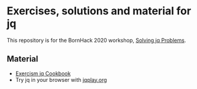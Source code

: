 # Exercises, solutions and material for jq

This repository is for the BornHack 2020 workshop, [Solving jq Problems][bornhack2020].

## Material

- [Exercism jq Cookbook][exercism-cookbook]
- Try jq in your browser with [jqplay.org][jqplay]

[bornhack2020]: https://bornhack.dk/bornhack-2020/program/solving-jq-problems/
[exercism-cookbook]: https://github.com/exercism/exercism/issues/5055
[jqplay]: https://jqplay.org/
